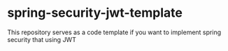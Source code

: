 # spring-security-jwt-template
This repository serves as a code template if you want to implement spring security that using JWT
